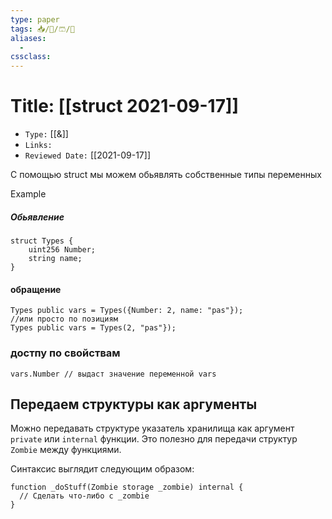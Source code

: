 ```yaml
---
type: paper
tags: 📥️/📜️/🩳/🗿
aliases:
  - 
cssclass: 
---
```




# Title: **[[struct 2021-09-17]]**
- `Type:` [[&]]
- `Links:`
- `Reviewed Date:` [[2021-09-17]]

C помощью struct мы можем обьявлять собственные типы переменных

Example


##### Обьявление
```solidity
struct Types {
	uint256 Number;
	string name;
}
```


#### обращение
```solidity
Types public vars = Types({Number: 2, name: "pas"});
//или просто по позициям
Types public vars = Types(2, "pas"});
```


### достпу по свойствам
```solidity
vars.Number // выдаст значение переменной vars
```

## Передаем структуры как аргументы

Можно передавать структуре указатель хранилища как аргумент `private` или `internal` функции. Это полезно для передачи структур `Zombie` между функциями.

Синтаксис выглядит следующим образом:

```solidity
function _doStuff(Zombie storage _zombie) internal {
  // Сделать что-либо с _zombie
}
```